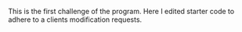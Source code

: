 This is the first challenge of the program.
Here I edited starter code to adhere to a clients modification requests.
